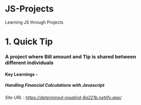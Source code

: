 # JS-Projects
Learning JS through Projects

# 1. Quick Tip
### A project where Bill amount and Tip is shared between different individuals
#### Key Learnings -
##### Handling Financial Calculations with Javascript
###### Site URL : https://determined-rosalind-8a221b.netlify.app/
